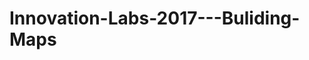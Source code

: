 # Innovation-Labs-2017---Buliding-Maps

[Start page]: https://mariacruceat.github.io/Innovation-Labs-2017---Buliding-Maps/index?start=start
